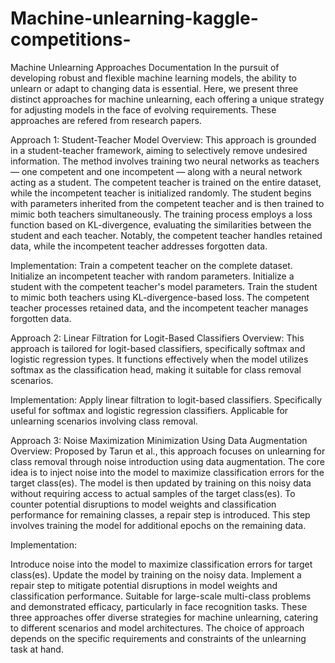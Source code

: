 # Machine-unlearning-kaggle-competitions-

Machine Unlearning Approaches Documentation
In the pursuit of developing robust and flexible machine learning models, the ability to unlearn or adapt to changing data is essential. Here, we present three distinct approaches for machine unlearning, each offering a unique strategy for adjusting models in the face of evolving requirements. These approaches are refered from research papers.


Approach 1: Student-Teacher Model
Overview:
This approach is grounded in a student-teacher framework, aiming to selectively remove undesired information. The method involves training two neural networks as teachers — one competent and one incompetent — along with a neural network acting as a student. The competent teacher is trained on the entire dataset, while the incompetent teacher is initialized randomly. The student begins with parameters inherited from the competent teacher and is then trained to mimic both teachers simultaneously. The training process employs a loss function based on KL-divergence, evaluating the similarities between the student and each teacher. Notably, the competent teacher handles retained data, while the incompetent teacher addresses forgotten data.

Implementation:
Train a competent teacher on the complete dataset.
Initialize an incompetent teacher with random parameters.
Initialize a student with the competent teacher's model parameters.
Train the student to mimic both teachers using KL-divergence-based loss.
The competent teacher processes retained data, and the incompetent teacher manages forgotten data.


Approach 2: Linear Filtration for Logit-Based Classifiers
Overview:
This approach is tailored for logit-based classifiers, specifically softmax and logistic regression types. It functions effectively when the model utilizes softmax as the classification head, making it suitable for class removal scenarios.

Implementation:
Apply linear filtration to logit-based classifiers.
Specifically useful for softmax and logistic regression classifiers.
Applicable for unlearning scenarios involving class removal.


Approach 3: Noise Maximization Minimization Using Data Augmentation
Overview:
Proposed by Tarun et al., this approach focuses on unlearning for class removal through noise introduction using data augmentation. The core idea is to inject noise into the model to maximize classification errors for the target class(es). The model is then updated by training on this noisy data without requiring access to actual samples of the target class(es). To counter potential disruptions to model weights and classification performance for remaining classes, a repair step is introduced. This step involves training the model for additional epochs on the remaining data.

Implementation:

Introduce noise into the model to maximize classification errors for target class(es).
Update the model by training on the noisy data.
Implement a repair step to mitigate potential disruptions in model weights and classification performance.
Suitable for large-scale multi-class problems and demonstrated efficacy, particularly in face recognition tasks.
These three approaches offer diverse strategies for machine unlearning, catering to different scenarios and model architectures. The choice of approach depends on the specific requirements and constraints of the unlearning task at hand.
